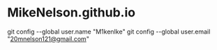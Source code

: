 # MikeNelson.github.io
git config --global user.name "M1kenIke"
git config --global user.email "20mnelson121@gmail.com"
